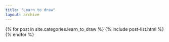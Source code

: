 ```yaml
---
title: "Learn to draw"
layout: archive
---
```


<div class="tiles">
{% for post in site.categories.learn_to_draw %}
  {% include post-list.html %}
{% endfor %}
</div><!-- /.tiles -->